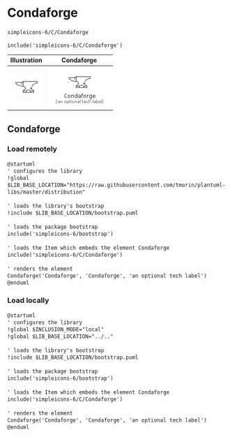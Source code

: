 # Condaforge


```text
simpleicons-6/C/Condaforge
```

```text
include('simpleicons-6/C/Condaforge')
```



| Illustration | Condaforge |
| :---: | :---: |
| ![illustration for Illustration](../../simpleicons-6/C/Condaforge.png) | ![illustration for Condaforge](../../simpleicons-6/C/Condaforge.Local.png) |




## Condaforge

### Load remotely
```plantuml
@startuml
' configures the library
!global $LIB_BASE_LOCATION="https://raw.githubusercontent.com/tmorin/plantuml-libs/master/distribution"

' loads the library's bootstrap
!include $LIB_BASE_LOCATION/bootstrap.puml

' loads the package bootstrap
include('simpleicons-6/bootstrap')

' loads the Item which embeds the element Condaforge
include('simpleicons-6/C/Condaforge')

' renders the element
Condaforge('Condaforge', 'Condaforge', 'an optional tech label')
@enduml
```

### Load locally
```plantuml
@startuml
' configures the library
!global $INCLUSION_MODE="local"
!global $LIB_BASE_LOCATION="../.."

' loads the library's bootstrap
!include $LIB_BASE_LOCATION/bootstrap.puml

' loads the package bootstrap
include('simpleicons-6/bootstrap')

' loads the Item which embeds the element Condaforge
include('simpleicons-6/C/Condaforge')

' renders the element
Condaforge('Condaforge', 'Condaforge', 'an optional tech label')
@enduml
```

